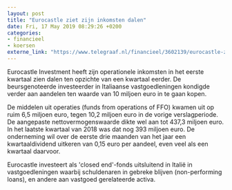 ```yaml
---
layout: post
title: "Eurocastle ziet zijn inkomsten dalen"
date: Fri, 17 May 2019 08:29:26 +0200
categories: 
- financieel 
- koersen 
externe_link: "https://www.telegraaf.nl/financieel/3602139/eurocastle-ziet-zijn-inkomsten-dalen"
---
```


<p class="intro">Eurocastle Investment heeft zijn operationele inkomsten in het eerste kwartaal zien dalen ten opzichte van een kwartaal eerder. De beursgenoteerde investeerder in Italiaanse vastgoedleningen kondigde verder aan aandelen ten waarde van 10 miljoen euro in te gaan kopen.</p> <p>De middelen uit operaties (funds from operations of FFO) kwamen uit op ruim 6,5 miljoen euro, tegen 10,2 miljoen euro in de vorige verslagperiode. De aangepaste nettovermogenswaarde dikte wel aan tot 437,3 miljoen euro. In het laatste kwartaal van 2018 was dat nog 393 miljoen euro. De onderneming wil over de eerste drie maanden van het jaar een kwartaaldividend uitkeren van 0,15 euro per aandeel, even veel als een kwartaal daarvoor.</p><p>Eurocastle investeert als 'closed end'-fonds uitsluitend in Italië in vastgoedleningen waarbij schuldenaren in gebreke blijven (non-performing loans), en andere aan vastgoed gerelateerde activa.</p>
